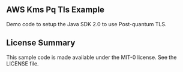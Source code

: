 ## AWS Kms Pq Tls Example

Demo code to setup the Java SDK 2.0 to use Post-quantum TLS.

## License Summary

This sample code is made available under the MIT-0 license. See the LICENSE file.
